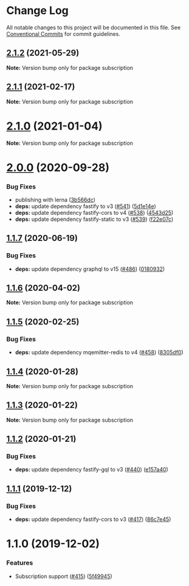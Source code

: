 # Change Log

All notable changes to this project will be documented in this file.
See [Conventional Commits](https://conventionalcommits.org) for commit guidelines.

## [2.1.2](https://github.com/nearform/graphql-hooks/compare/subscription@2.1.1...subscription@2.1.2) (2021-05-29)

**Note:** Version bump only for package subscription





## [2.1.1](https://github.com/nearform/graphql-hooks/compare/subscription@2.1.0...subscription@2.1.1) (2021-02-17)

**Note:** Version bump only for package subscription





# [2.1.0](https://github.com/nearform/graphql-hooks/compare/subscription@2.0.0...subscription@2.1.0) (2021-01-04)

**Note:** Version bump only for package subscription





# [2.0.0](https://github.com/nearform/graphql-hooks/compare/subscription@1.1.7...subscription@2.0.0) (2020-09-28)


### Bug Fixes

* publishing with lerna ([3b566dc](https://github.com/nearform/graphql-hooks/commit/3b566dcf3123d432c8d1e48eaac2743e4eb886a1))
* **deps:** update dependency fastify to v3 ([#541](https://github.com/nearform/graphql-hooks/issues/541)) ([5d1e14e](https://github.com/nearform/graphql-hooks/commit/5d1e14e07a25caa5a95a63f378e91480946f85fc))
* **deps:** update dependency fastify-cors to v4 ([#538](https://github.com/nearform/graphql-hooks/issues/538)) ([4543d25](https://github.com/nearform/graphql-hooks/commit/4543d2512c5e2b9dc71cabb7e5596e65da489f29))
* **deps:** update dependency fastify-static to v3 ([#539](https://github.com/nearform/graphql-hooks/issues/539)) ([f22e07c](https://github.com/nearform/graphql-hooks/commit/f22e07c8f241a2d7ae8fbb5f9ebe25e7fedd27bb))





## [1.1.7](https://github.com/nearform/graphql-hooks/compare/subscription@1.1.6...subscription@1.1.7) (2020-06-19)


### Bug Fixes

* **deps:** update dependency graphql to v15 ([#486](https://github.com/nearform/graphql-hooks/issues/486)) ([0180932](https://github.com/nearform/graphql-hooks/commit/0180932f6840d995ada068cfc777342a71792ca0))





## [1.1.6](https://github.com/nearform/graphql-hooks/compare/subscription@1.1.5...subscription@1.1.6) (2020-04-02)

**Note:** Version bump only for package subscription





## [1.1.5](https://github.com/nearform/graphql-hooks/compare/subscription@1.1.4...subscription@1.1.5) (2020-02-25)


### Bug Fixes

* **deps:** update dependency mqemitter-redis to v4 ([#458](https://github.com/nearform/graphql-hooks/issues/458)) ([8305df0](https://github.com/nearform/graphql-hooks/commit/8305df0311bfcba6acf77813b9cffd646dda919b))





## [1.1.4](https://github.com/nearform/graphql-hooks/compare/subscription@1.1.3...subscription@1.1.4) (2020-01-28)

**Note:** Version bump only for package subscription





## [1.1.3](https://github.com/nearform/graphql-hooks/compare/subscription@1.1.2...subscription@1.1.3) (2020-01-22)

**Note:** Version bump only for package subscription





## [1.1.2](https://github.com/nearform/graphql-hooks/compare/subscription@1.1.1...subscription@1.1.2) (2020-01-21)


### Bug Fixes

* **deps:** update dependency fastify-gql to v3 ([#440](https://github.com/nearform/graphql-hooks/issues/440)) ([e157a40](https://github.com/nearform/graphql-hooks/commit/e157a40227f7e966cbf45c4dd0eb1b971b5f51cc))





## [1.1.1](https://github.com/nearform/graphql-hooks/compare/subscription@1.1.0...subscription@1.1.1) (2019-12-12)


### Bug Fixes

* **deps:** update dependency fastify-cors to v3 ([#417](https://github.com/nearform/graphql-hooks/issues/417)) ([86c7e45](https://github.com/nearform/graphql-hooks/commit/86c7e4590fd05aa69a3d7a1abd11d4f96ad81b21))





# 1.1.0 (2019-12-02)


### Features

* Subscription support ([#415](https://github.com/nearform/graphql-hooks/issues/415)) ([5f49945](https://github.com/nearform/graphql-hooks/commit/5f499457f39043afef2f4730402d5eea1070c44f))
